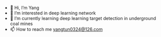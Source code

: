 - 👋 Hi, I’m Yang
- 👀 I’m interested in deep learning network
- 🌱 I’m currently learning deep learning target detection in underground coal mines
- 📫 How to reach me yangtun0324@126.com

<!---
yang/ is a ✨ special ✨ repository because its `README.md` (this file) appears on your GitHub profile.
You can click the Preview link to take a look at your changes.
--->
